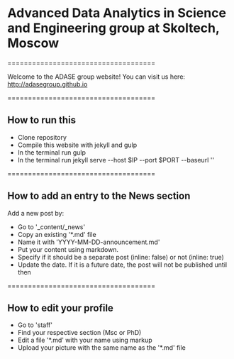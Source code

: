 # Advanced Data Analytics in Science and Engineering group at Skoltech, Moscow
====================================

Welcome to the ADASE group website!
You can visit us here: http://adasegroup.github.io

====================================

## How to run this

- Clone repository
- Compile this website with jekyll and gulp
- In the terminal run gulp
- In the terminal run jekyll serve --host $IP --port $PORT --baseurl ''

====================================

## How to add an entry to the News section

Add a new post by:
- Go to '_content/_news'
- Copy an existing '*.md' file
- Name it with 'YYYY-MM-DD-announcement.md'
- Put your content using markdown. 
- Specify if it should be a separate post (inline: false) or not (inline: true)
- Update the date. If it is a future date, the post will not be published until then

====================================

## How to edit your profile
- Go to 'staff'
- Find your respective section (Msc or PhD)
- Edit a file '*.md' with your name using markup
- Upload your picture with the same name as the '*.md' file


